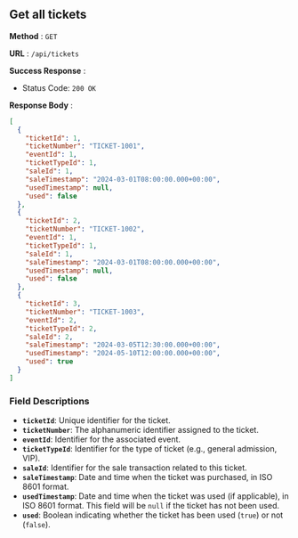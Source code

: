## Get  all tickets

**Method** : `GET`

**URL** : `/api/tickets`

**Success Response** :

- Status Code: `200 OK`

**Response Body** : 

```json
[
  {
    "ticketId": 1,
    "ticketNumber": "TICKET-1001",
    "eventId": 1,
    "ticketTypeId": 1,
    "saleId": 1,
    "saleTimestamp": "2024-03-01T08:00:00.000+00:00",
    "usedTimestamp": null,
    "used": false
  },
  {
    "ticketId": 2,
    "ticketNumber": "TICKET-1002",
    "eventId": 1,
    "ticketTypeId": 1,
    "saleId": 1,
    "saleTimestamp": "2024-03-01T08:00:00.000+00:00",
    "usedTimestamp": null,
    "used": false
  },
  {
    "ticketId": 3,
    "ticketNumber": "TICKET-1003",
    "eventId": 2,
    "ticketTypeId": 2,
    "saleId": 2,
    "saleTimestamp": "2024-03-05T12:30:00.000+00:00",
    "usedTimestamp": "2024-05-10T12:00:00.000+00:00",
    "used": true
  }
]
```
### Field Descriptions
- **`ticketId`**: Unique identifier for the ticket.
- **`ticketNumber`**: The alphanumeric identifier assigned to the ticket.
- **`eventId`**: Identifier for the associated event.
- **`ticketTypeId`**: Identifier for the type of ticket (e.g., general admission, VIP).
- **`saleId`**: Identifier for the sale transaction related to this ticket.
- **`saleTimestamp`**: Date and time when the ticket was purchased, in ISO 8601 format.
- **`usedTimestamp`**: Date and time when the ticket was used (if applicable), in ISO 8601 format. This field will be `null` if the ticket has not been used.
- **`used`**: Boolean indicating whether the ticket has been used (`true`) or not (`false`).